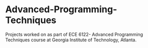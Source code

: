 # Advanced-Programming-Techniques

Projects worked on as part of ECE 6122- Advanced Programming Techniques course at Georgia Institute of Technology, Atlanta.
